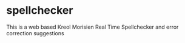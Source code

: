 # spellchecker
This is a web based Kreol Morisien Real Time Spellchecker and error correction suggestions
